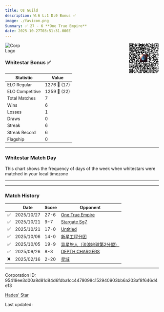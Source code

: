 ```yaml
---
title: ​Os Guild
description: W:6 L:1 D:0 Bonus ✅ 
image: ./favicon.png
Summary: ✅ 27 - 6 **One True Empire**
date: 2025-10-27T03:51:31.000Z
---
```

<head>
<link rel="icon" type="image/x-icon" href="./favicon.ico">
</head>
<img align="left" width="50" height="50" src="./favicon.ico" alt="Corp Logo"><img align="right" width="100" height="100" src="./qr.png" alt="QR Code">

```

```
<br>

### Whitestar Bonus ✅ 

| Statistic | Value |
| --- | --- |
| ELO Regular | 1276 🔺  (17)|
| ELO Competitive | 1259 🔺  (22)|
| Total Matches | 7 |
| Wins | 6 |
| Losses | 1 |
| Draws | 0 |
| Streak | 6 |
| Streak Record | 6 |
| Flagship | 0 |

---

### Whitestar Match Day

This chart shows the frequency of days of the week when whitestars were matched in your local timezone

<!-- Load Chart.js from jsDelivr CDN -->
<script src="https://cdn.jsdelivr.net/npm/chart.js@4.0.1"></script>

<!-- Create a canvas element where the chart will be rendered -->
<canvas id="myChart" width="400" height="200"></canvas>

<!-- JavaScript code to render the bar chart -->
<script>
    document.addEventListener("DOMContentLoaded", function() {
        // Ensure scanTime is an array; if empty, handle accordingly
        let timestamps = [1761105091,1760617066,1760584021,1759287500,1759199471,1758498819,1739266265];

        const fontColor = 'rgba(64, 128, 160, 1)';

        // Function to convert Unix timestamps to day of the week (0=Sunday, 6=Saturday)
        function getDayOfWeek(timestamp) {
            return new Date(timestamp * 1000).getDay();
        }

        // Initialize an array to count occurrences for each day of the week
        let dayCounts = [0, 0, 0, 0, 0, 0, 0];

        // Populate the dayCounts array based on the scanTime data
        timestamps.forEach(ts => {
            let dayOfWeek = getDayOfWeek(ts);
            dayCounts[dayOfWeek]++;
        });

        // Chart.js configuration for the bar chart
        const data = {
            labels: ['Sunday', 'Monday', 'Tuesday', 'Wednesday', 'Thursday', 'Friday', 'Saturday'],
            datasets: [{
                data: dayCounts,
                backgroundColor: [
                    'rgba(0, 191, 255, 0.2)',   // Deep Sky Blue (Sunday)
                    'rgba(135, 206, 250, 0.2)', // Light Sky Blue (Monday)
                    'rgba(173, 216, 230, 0.2)', // Light Blue (Tuesday)
                    'rgba(214, 236, 243, 0.2)', // Custom light blue (Wednesday)
                    'rgba(173, 216, 230, 0.2)', // Light Blue (Thursday)
                    'rgba(135, 206, 250, 0.2)', // Light Sky Blue (Friday)
                    'rgba(0, 191, 255, 0.2)'    // Deep Sky Blue (Saturday)
                ],
                borderColor: [
                    'rgba(0, 191, 255, 1)',
                    'rgba(135, 206, 250, 1)',
                    'rgba(173, 216, 230, 1)',
                    'rgba(214, 236, 243, 1)',
                    'rgba(173, 216, 230, 1)',
                    'rgba(135, 206, 250, 1)',
                    'rgba(0, 191, 255, 1)'
                ],
                borderWidth: 1,
                minBarLength: 5
            }]
        };

        const config = {
            type: 'bar',
            data: data,
            options: {
                scales: {
                    y: {
                        beginAtZero: true,
                        ticks: {
                            stepSize: 1,
                            color: fontColor
                        },
                        grid: {
                            color: 'rgba(255, 255, 255, 0.2)'
                        }
                    },
                    x: {
                        ticks: {
                            color: fontColor
                        },
                        grid: {
                            display: false 
                        }
                    }
                },
                plugins: {
                    legend: {
                        display: false
                    }
                }
            }
        };

        // Render the chart
        const ctx = document.getElementById('myChart').getContext('2d');
        const myChart = new Chart(ctx, config);
    });
</script>
    
---

---
### Match History

|  | Date | Score | Opponent |
| --- | --- | --- | --- |
| ✅ | 2025/10/27 | 27-6 | [One True Empire](https://ws.tsl.rocks/corp/7e29d1af231dce04c39b39f2cd8e189806f7d6a74a9199861598c2e27fdc5029/) |
| ✅ | 2025/10/21 | 9-7 | [Stargate Sg7](https://ws.tsl.rocks/corp/f0fadd303b5cb5e09aa473359c0f11f4e077acf35ab94cef2c850d3fa8162e81/) |
| ✅ | 2025/10/21 | 17-0 | [Untitled](https://ws.tsl.rocks/corp/305784e9338a041a730cb3abeb4244f9bfd32abf704e052a1920bf6fb7a11eb3/) |
| ✅ | 2025/10/06 | 14-0 | [新星工程分团](https://ws.tsl.rocks/corp/32118ce6bd19b8bf3c71207205af9e433ae29cc8a80ebde0a608e508b6c37895/) |
| ✅ | 2025/10/05 | 19-9 | [异星旅人（流浪地球第2分盟）](https://ws.tsl.rocks/corp/9dc08f39359c6ef107f59f385544278a55c72ff4689e9a06a4e639197e7dfac1/) |
| ✅ | 2025/09/26 | 8-3 | [DEPTH CHARGERS](https://ws.tsl.rocks/corp/cf3b1746f9cc6df48479f3a83114b7673408c427900f83705fcf997e6eb2bfe4/) |
| ❌ | 2025/02/16 | 2-20 | [星域](https://ws.tsl.rocks/corp/9dbe1728c2be44c8cfe8025f7ad859d31ee0c7012aca463d85de8c21953e814f/) |

---
Corporation ID: 95419ee3d00a8d81d84d6fdba1cc4478098c152940903bb6a203af8f646d4e13

[Hades' Star](https://www.hadesstar.com)
<script src="/assets/localtime.js"></script>
<div>
  Last updated: <span class="last-updated-date" data-unix-time="1761537091"></span>
</div>
